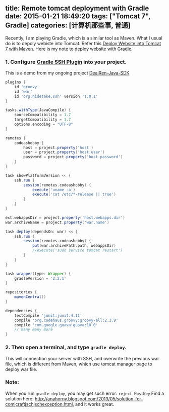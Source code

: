 title: Remote tomcat deployment with Gradle
date: 2015-01-21 18:49:20
tags: ["Tomcat 7", Gradle]
categories: [计算机那些事, 普通]
---
Recently, I am playing Gradle, which is a similar tool as Maven. What I usual do is to depoly webiste into Tomcat. Refer this [Deploy Website into Tomcat 7 with Maven](http://sbzhouhao.net/2014/08/22/Deploy-Website-into-Tomcat-7-with-Maven/). Here is my note to deploy website with Gradle.
<!-- more -->

### 1. Configure [Gradle SSH Plugin](https://github.com/int128/gradle-ssh-plugin) into your project.
This is a demo from my ongoing project [DealRen-Java-SDK](https://github.com/DealRenDev/DealRen-Java-SDK/blob/master/build.gradle)
```groovy
plugins {
    id 'groovy'
    id 'war'
    id 'org.hidetake.ssh' version '1.0.1'
}

tasks.withType(JavaCompile) {
    sourceCompatibility = 1.7
    targetCompatibility = 1.7
    options.encoding = "UTF-8"
}

remotes {
    codeashobby {
        host = project.property('host')
        user = project.property('host.user')
        password = project.property('host.password')
    }
}

task showPlatformVersion << {
    ssh.run {
        session(remotes.codeashobby) {
            execute('uname -a')
            execute('cat /etc/*-release || true')
        }
    }
}

ext.webappsDir = project.property('host.webapps.dir')
war.archiveName = project.property('war.name')

task deploy(dependsOn: war) << {
    ssh.run {
        session(remotes.codeashobby) {
            put(war.archivePath.path, webappsDir)
            //execute('sudo service tomcat restart')
        }
    }
}

task wrapper(type: Wrapper) {
    gradleVersion = '2.2.1'
}

repositories {
    mavenCentral()
}

dependencies {
    testCompile 'junit:junit:4.11'
    compile 'org.codehaus.groovy:groovy-all:2.3.9'
    compile 'com.google.guava:guava:18.0'
	// many many more
}
```

### 2. Then open a terminal, and type `gradle deploy`.
This will connection your server with SSH, and overwrite the previous war file, which is different from Maven, which use tomcat manager page to deploy war file.

### Note:
When you run `gradle deploy`, you may get such error: `reject HostKey`
Find a solution here: http://anahorny.blogspot.com/2013/05/solution-for-comjcraftjschjschexception.html, and it works great.
<br/><br/>